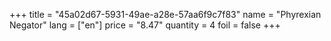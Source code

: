 +++
title = "45a02d67-5931-49ae-a28e-57aa6f9c7f83"
name = "Phyrexian Negator"
lang = ["en"]
price = "8.47"
quantity = 4
foil = false
+++
